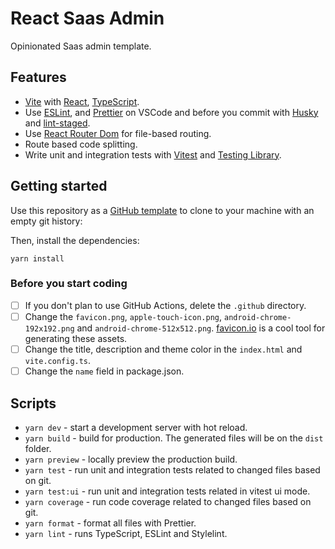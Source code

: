 # React Saas Admin

Opinionated Saas admin template.

## Features

- [Vite](https://vitejs.dev) with [React](https://reactjs.org), [TypeScript](https://www.typescriptlang.org).
- Use [ESLint](https://eslint.org), and [Prettier](https://prettier.io) on VSCode and before you commit with [Husky](https://github.com/typicode/husky) and [lint-staged](https://github.com/okonet/lint-staged).
- Use [React Router Dom](https://reactrouter.com/en/main) for file-based routing.
- Route based code splitting.
- Write unit and integration tests with [Vitest](https://vitest.dev/) and [Testing Library](https://testing-library.com/).

## Getting started

Use this repository as a [GitHub template](https://github.com/Quokka-Labs-LLP/base-reactjs) to clone to your machine with an empty git history:

Then, install the dependencies:

```
yarn install
```

### Before you start coding

- [ ] If you don't plan to use GitHub Actions, delete the `.github` directory.
- [ ] Change the `favicon.png`, `apple-touch-icon.png`, `android-chrome-192x192.png` and `android-chrome-512x512.png`. [favicon.io](https://favicon.io) is a cool tool for generating these assets.
- [ ] Change the title, description and theme color in the `index.html` and `vite.config.ts`.
- [ ] Change the `name` field in package.json.

## Scripts

- `yarn dev` - start a development server with hot reload.
- `yarn build` - build for production. The generated files will be on the `dist` folder.
- `yarn preview` - locally preview the production build.
- `yarn test` - run unit and integration tests related to changed files based on git.
- `yarn test:ui` - run unit and integration tests related in vitest ui mode.
- `yarn coverage` - run code coverage related to changed files based on git.
- `yarn format` - format all files with Prettier.
- `yarn lint` - runs TypeScript, ESLint and Stylelint.
